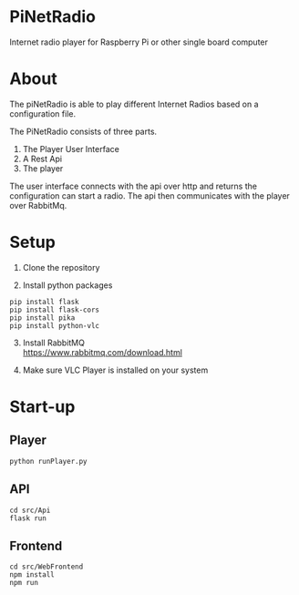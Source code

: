 # PiNetRadio
Internet radio player for Raspberry Pi or other single board computer

# About

The piNetRadio is able to play different Internet Radios based on a configuration file.

The PiNetRadio consists of three parts.

1. The Player User Interface
2. A Rest Api
3. The player

The user interface connects with the api over http and returns the configuration can start a radio. The api then communicates with the player over RabbitMq.

# Setup

1. Clone the repository

2. Install python packages

```
pip install flask
pip install flask-cors
pip install pika
pip install python-vlc 
```

3. Install RabbitMQ  
https://www.rabbitmq.com/download.html

4. Make sure VLC Player is installed on your system

# Start-up

## Player
```
python runPlayer.py
```

## API
```
cd src/Api
flask run
```

## Frontend

```
cd src/WebFrontend
npm install
npm run
```